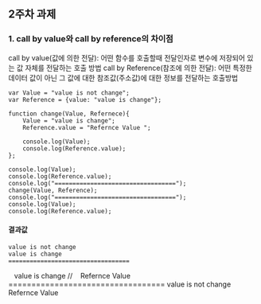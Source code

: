 ## 2주차 과제 ##

### 1. call by value와 call by reference의 차이점 ###
call by value(값에 의한 전달): 어떤 함수를 호출할때 전달인자로 변수에 저장되어 있는 값 자체를 전달하는 호출 방법
call by Reference(참조에 의한 전달): 어떤 특정한 데이터 값이 아닌 그 값에 대한 참조값(주소값)에 대한 정보를 전달하는 호출방법
 
    var Value = "value is not change";
    var Reference = {value: "value is change"};
    
    function change(Value, Refernece){
        Value = "value is change";
        Reference.value = "Refernce Value ";

        console.log(Value);
        console.log(Reference.value);
    };
    
    console.log(Value);
    console.log(Reference.value);
    console.log("==================================");
    change(Value, Reference);
    console.log("==================================");
    console.log(Value);
    console.log(Reference.value);
    
#### 결과값 ####
    value is not change
    value is change
    ==================================
    value is change // 
    Refernce Value 
    ==================================
    value is not change
    Refernce Value 
    

